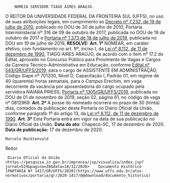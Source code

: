         NOMEIA SERVIDOR TIAGO AIRES ARAUJO.  

 O REITOR DA UNIVERSIDADE FEDERAL DA FRONTEIRA SUL (UFFS), no uso de suas atribuições legais, em cumprimento ao [Decreto nº 7.232, de 19 de julho de 2010](http://www.planalto.gov.br/ccivil_03/_ato2007-2010/2010/decreto/d7232.htm), publicado no DOU de 20 de julho de 2010, Portaria Interministerial nº 316 de 09 de outubro de 2017, publicada no DOU de 19 de outubro de 2017 e [Portaria nº 1.373 de 18 de julho de 2019](https://www.in.gov.br/en/web/dou/-/portaria-n-1.373-de-18-de-julho-de-2019-198614920), publicada no DOU em 19 de julho de 2019,  **RESOLVE:**   **Art. 1º**  NOMEAR, em caráter efetivo, com fundamento no art. 9º, inciso I, da [Lei nº 8.112, de 11 de dezembro de 1990](http://www.planalto.gov.br/ccivil_03/leis/l8112cons.htm), TIAGO AIRES ARAUJO, de acordo com o item nº 17.2 do Edital, aprovado no Concurso Público para Provimento de Vagas e Cargos da Carreira Técnico-Administrativa em Educação, conforme [Edital nº 543/GR/UFFS/2019](https://www.uffs.edu.br/atos-normativos/edital/gr/2019-0543), para o cargo de ASSISTENTE EM ADMINISTRAÇÃO, Código Siape nº 701200, Nível D, Capacitação I, Padrão 01, em regime de 40 (quarenta) horas semanais, para o *Campus*  Erechim, em vaga decorrente da vacância por aposentadoria do cargo ocupado pela servidora NAIARA PRIESS, [Portaria nº 1305/GR/UFFS/2019](https://www.uffs.edu.br/atos-normativos/portaria/gr/2019-1305), publicada no DOU de 01 de novembro de 2019, seção 02, página 61, no código de vaga nº 0812969.   **Art. 2º**  A posse do nomeado ocorrerá no prazo de 30 (trinta) dias, contados da publicação desta Portaria no Diário Oficial da União, conforme parágrafo 1º do artigo 13, da [Lei nº 8.112, de 11 de dezembro de 1990](http://www.planalto.gov.br/ccivil_03/leis/l8112cons.htm).   **Art. 3º**  Esta Portaria entra em vigor na data de sua publicação no Diário Oficial da União.          **Data do ato:** Chapecó-SC, 17 de dezembro de 2020.   
 **Data de publicação:**  17 de dezembro de 2020. 

    Marcelo Recktenvald   
 Reitor 

     Diario Oficial da União <https://pesquisa.in.gov.br/imprensa/jsp/visualiza/index.jsp?jornal=529&pagina=28&data=18/12/2020>    Documento Histórico  [PORTARIA Nº 1417/GR/UFFS/2020](https://www.uffs.edu.br/atos-normativos/portaria/gr/2020-1417/@@download/documento_historico)     
      